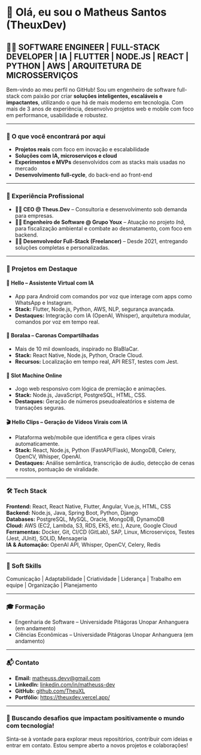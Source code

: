 # 👋 Olá, eu sou o Matheus Santos (TheuxDev)

## 👨‍💻 SOFTWARE ENGINEER | FULL-STACK DEVELOPER | IA | FLUTTER | NODE.JS | REACT | PYTHON | AWS | ARQUITETURA DE MICROSSERVIÇOS

Bem-vindo ao meu perfil no GitHub! Sou um engenheiro de software full-stack com paixão por criar **soluções inteligentes, escaláveis e impactantes**, utilizando o que há de mais moderno em tecnologia. Com mais de 3 anos de experiência, desenvolvo projetos web e mobile com foco em performance, usabilidade e robustez.

---

### 🚀 O que você encontrará por aqui

- **Projetos reais** com foco em inovação e escalabilidade  
- **Soluções com IA, microserviços e cloud**  
- **Experimentos e MVPs** desenvolvidos com as stacks mais usadas no mercado  
- **Desenvolvimento full-cycle**, do back-end ao front-end  

---

### 💼 Experiência Profissional

- **👨‍💼 CEO @ Theus.Dev** – Consultoria e desenvolvimento sob demanda para empresas.  
- **👨‍💻 Engenheiro de Software @ Grupo Youx** – Atuação no projeto *Inã*, para fiscalização ambiental e combate ao desmatamento, com foco em backend.  
- **🧑‍💻 Desenvolvedor Full-Stack (Freelancer)** – Desde 2021, entregando soluções completas e personalizadas.  

---

### 🧠 Projetos em Destaque

#### 📱 Hello – Assistente Virtual com IA
- App para Android com comandos por voz que interage com apps como WhatsApp e Instagram.  
- **Stack:** Flutter, Node.js, Python, AWS, NLP, segurança avançada.  
- **Destaques:** Integração com IA (OpenAI, Whisper), arquitetura modular, comandos por voz em tempo real.

#### 🚗 Boralaa – Caronas Compartilhadas
- Mais de 10 mil downloads, inspirado no BlaBlaCar.  
- **Stack:** React Native, Node.js, Python, Oracle Cloud.  
- **Recursos:** Localização em tempo real, API REST, testes com Jest.

#### 🎰 Slot Machine Online
- Jogo web responsivo com lógica de premiação e animações.  
- **Stack:** Node.js, JavaScript, PostgreSQL, HTML, CSS.  
- **Destaques:** Geração de números pseudoaleatórios e sistema de transações seguras.

#### 🎬 Hello Clips – Geração de Vídeos Virais com IA
- Plataforma web/mobile que identifica e gera clipes virais automaticamente.  
- **Stack:** React, Node.js, Python (FastAPI/Flask), MongoDB, Celery, OpenCV, Whisper, OpenAI.  
- **Destaques:** Análise semântica, transcrição de áudio, detecção de cenas e rostos, pontuação de viralidade.

---

### 🛠️ Tech Stack

**Frontend:** React, React Native, Flutter, Angular, Vue.js, HTML, CSS  
**Backend:** Node.js, Java, Spring Boot, Python, Django  
**Databases:** PostgreSQL, MySQL, Oracle, MongoDB, DynamoDB  
**Cloud:** AWS (EC2, Lambda, S3, RDS, EKS, etc.), Azure, Google Cloud  
**Ferramentas:** Docker, Git, CI/CD (GitLab), SAP, Linux, Microserviços, Testes (Jest, JUnit), SOLID, Mensageria  
**IA & Automação:** OpenAI API, Whisper, OpenCV, Celery, Redis  

---

### 🧩 Soft Skills

Comunicação | Adaptabilidade | Criatividade | Liderança | Trabalho em equipe | Organização | Planejamento

---

### 🎓 Formação

- Engenharia de Software – Universidade Pitágoras Unopar Anhanguera (em andamento)  
- Ciências Econômicas – Universidade Pitágoras Unopar Anhanguera (em andamento)

---

### 📬 Contato

- **Email:** matheuss.devv@gmail.com  
- **LinkedIn:** [linkedin.com/in/matheuss-dev](https://www.linkedin.com/in/matheuss-dev)  
- **GitHub:** [github.com/TheuXL](https://github.com/TheuXL)
- **Portfólio:** https://theuxdev.vercel.app/
---

### 🌟 Buscando desafios que impactam positivamente o mundo com tecnologia!

Sinta-se à vontade para explorar meus repositórios, contribuir com ideias e entrar em contato. Estou sempre aberto a novos projetos e colaborações!
